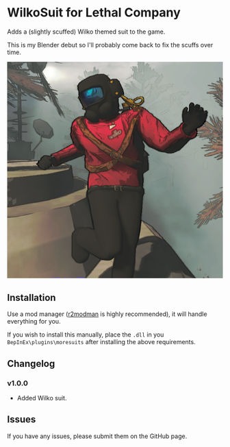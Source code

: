 # WilkoSuit for Lethal Company

Adds a (slightly scuffed) Wilko themed suit to the game.

This is my Blender debut so I'll probably come back to fix the scuffs over time.

![Example](example.png)

## Installation

Use a mod manager ([r2modman](https://thunderstore.io/c/lethal-company/p/ebkr/r2modman/) is highly recommended), it will handle everything for you.

If you wish to install this manually, place the `.dll` in you `BepInEx\plugins\moresuits` after installing the above requirements.

## Changelog

### v1.0.0

* Added Wilko suit.

## Issues

If you have any issues, please submit them on the GitHub page.